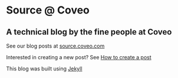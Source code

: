 # Source @ Coveo
## A technical blog by the fine people at Coveo

See our blog posts at [source.coveo.com](http://source.coveo.com)

Interested in creating a new post? See [How to create a post](https://github.com/Coveo/coveo.github.io/wiki/How-to-create-a-post)

This blog was built using [Jekyll](http://jekyllrb.com/)

